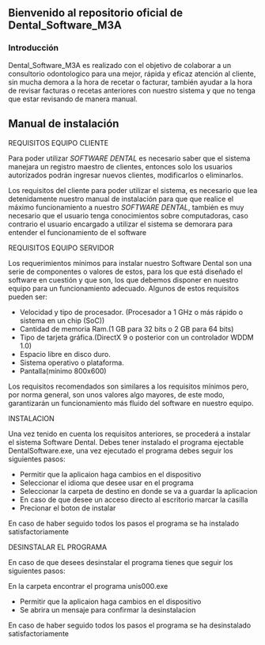 ## Bienvenido al repositorio oficial de Dental_Software_M3A 

### Introducción

Dental_Software_M3A es realizado con el objetivo de colaborar a un consultorio odontologico para una mejor, rápida y eficaz atención al cliente, sin mucha demora a la hora de recetar o facturar, también ayudar a la hora de revisar facturas o recetas anteriores con nuestro sistema y que no tenga que estar revisando de manera manual.

## Manual de instalación
REQUISITOS EQUIPO CLIENTE 



Para poder utilizar *SOFTWARE DENTAL* es necesario saber que el sistema manejara un registro maestro de clientes, entonces solo los usuarios autorizados podrán ingresar nuevos clientes, modificarlos o eliminarlos.

Los requisitos del cliente para poder utilizar el sistema, es necesario que lea detenidamente nuestro manual de instalación para que que realice el máximo funcionamiento a nuestro *SOFTWARE DENTAL*, también es muy necesario que el usuario tenga conocimientos sobre computadoras, caso contrario el usuario encargado a utilizar el sistema se demorara para entender el funcionamiento de el software 

REQUISITOS EQUIPO SERVIDOR 

Los requerimientos mínimos para instalar nuestro Software Dental son una serie de componentes o valores de estos, para los que está diseñado el software en cuestión y que son, los que debemos disponer en nuestro equipo para un funcionamiento adecuado. Algunos de estos requisitos pueden ser: 
- Velocidad y tipo de procesador. (Procesador a 1 GHz o más rápido o sistema en un chip (SoC))
- Cantidad de memoria Ram.(1 GB para 32 bits o 2 GB para 64 bits)
- Tipo de tarjeta gráfica.(DirectX 9 o posterior con un controlador WDDM 1.0)
- Espacio libre en disco duro.
- Sistema operativo o plataforma.
- Pantalla(mínimo 800x600)

Los requisitos recomendados son similares a los requisitos mínimos pero,     por norma general, son unos valores algo mayores, de este modo, garantizarán un funcionamiento más fluido del software en nuestro equipo.


INSTALACION 

Una vez tenido en cuenta los requisitos anteriores, se procederá a instalar el sistema Software Dental.
Debes tener instalado el programa ejectable DentalSoftware.exe, una vez ejecutado el programa debes seguir los siguientes pasos: 
- Permitir que la aplicaion haga cambios en el dispositivo 
- Seleccionar el idioma que desee usar en el programa 
- Seleccionar la carpeta de destino en donde se va a guardar la aplicacion 
- En caso de que desee un acceso directo al escritorio marcar la casilla 
- Precionar el boton de instalar 

En caso de haber seguido todos los pasos el programa se ha instalado satisfactoriamente 

DESINSTALAR EL PROGRAMA 

En caso de que desees desinstalar el programa tienes que seguir los siguientes pasos:

En la carpeta encontrar el programa unis000.exe

- Permitir que la aplicaion haga cambios en el dispositivo 
- Se abrira un mensaje para confirmar la desinstalacion 

En caso de haber seguido todos los pasos el programa se ha desinstalado satisfactoriamente 

